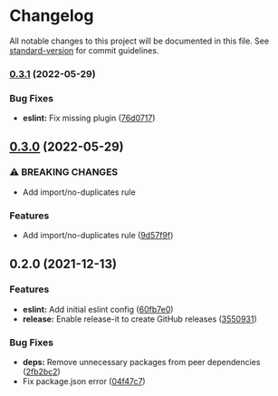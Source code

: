 # Changelog

All notable changes to this project will be documented in this file. See [standard-version](https://github.com/conventional-changelog/standard-version) for commit guidelines.

### [0.3.1](https://github.com/InformaticsMatters/eslint-config-squonk/compare/0.3.0...0.3.1) (2022-05-29)


### Bug Fixes

* **eslint:** Fix missing plugin ([76d0717](https://github.com/InformaticsMatters/eslint-config-squonk/commit/76d07174f1d87d97f215265b203514daf9191d67))

## [0.3.0](https://github.com/InformaticsMatters/eslint-config-squonk/compare/0.2.0...0.3.0) (2022-05-29)


### ⚠ BREAKING CHANGES

* Add import/no-duplicates rule

### Features

* Add import/no-duplicates rule ([9d57f9f](https://github.com/InformaticsMatters/eslint-config-squonk/commit/9d57f9fb727cb2596911fe4e990df1bec279abeb))

## 0.2.0 (2021-12-13)


### Features

* **eslint:** Add initial eslint config ([60fb7e0](https://github.com/InformaticsMatters/eslint-config-squonk/commit/60fb7e02cb4facbcf7e8913d7a5afb99cabaef26))
* **release:** Enable release-it to create GitHub releases ([3550931](https://github.com/InformaticsMatters/eslint-config-squonk/commit/355093115d96f0d0056338a0c5372bab68f93f39))


### Bug Fixes

* **deps:** Remove unnecessary packages from peer dependencies ([2fb2bc2](https://github.com/InformaticsMatters/eslint-config-squonk/commit/2fb2bc24dfb172c53263575e7b7a994750cbaef7))
* Fix package.json error ([04f47c7](https://github.com/InformaticsMatters/eslint-config-squonk/commit/04f47c7d8b15d360cff3e98a36f159412aca50e8))
